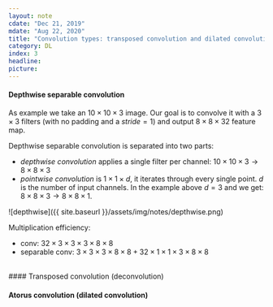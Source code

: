```yaml
---
layout: note 
cdate: "Dec 21, 2019"
mdate: "Aug 22, 2020"
title: "Convolution types: transposed convolution and dilated convolution"
category: DL
index: 3
headline: 
picture: 
---
```




#### Depthwise separable convolution
As example we take an $10\times 10\times 3$ image. Our goal is to convolve it with a $3 \times 3$ filters (with no padding and a $stride = 1$)
and output $8 \times 8 \times 32$ feature map.


Depthwise separable convolution is separated into two parts:

- _depthwise convolution_ applies a single filter per channel: $10\times 10\times 3 \rightarrow 8 \times 8 \times 3$
- _pointwise convolution_ is $1\times1\times d$, it iterates through every single point. $d$ is the number
of input channels. In the example above $d = 3$ and we get: $8 \times 8 \times 3 \rightarrow 8 \times 8 \times 1$.

![depthwise]({{ site.baseurl }}/assets/img/notes/depthwise.png)

Multiplication efficiency:
- conv: $32  \times 3 \times 3 \times 3 \times 8 \times 8$
- separable conv: $3 \times 3 \times 3 \times 8 \times 8 + 32 \times 1 \times 1 \times 3 \times 8 \times 8$ 


<br>
#### Transposed convolution (deconvolution)

#### Atorus convolution (dilated convolution)